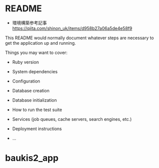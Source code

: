 # README
* 環境構築参考記事  
  https://qiita.com/shinon_uk/items/d958b27a06a5de4e58f9

This README would normally document whatever steps are necessary to get the
application up and running.

Things you may want to cover:

* Ruby version

* System dependencies

* Configuration

* Database creation

* Database initialization

* How to run the test suite

* Services (job queues, cache servers, search engines, etc.)

* Deployment instructions

* ...
# baukis2_app
